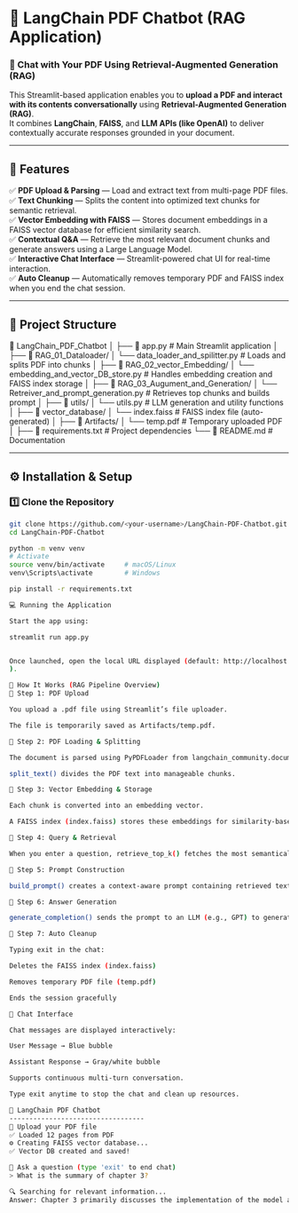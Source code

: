 # 💬 LangChain PDF Chatbot (RAG Application)

### 📘 Chat with Your PDF Using Retrieval-Augmented Generation (RAG)

This Streamlit-based application enables you to **upload a PDF and interact with its contents conversationally** using **Retrieval-Augmented Generation (RAG)**.  
It combines **LangChain**, **FAISS**, and **LLM APIs (like OpenAI)** to deliver contextually accurate responses grounded in your document.

---

## 🚀 Features

✅ **PDF Upload & Parsing** — Load and extract text from multi-page PDF files.  
✅ **Text Chunking** — Splits the content into optimized text chunks for semantic retrieval.  
✅ **Vector Embedding with FAISS** — Stores document embeddings in a FAISS vector database for efficient similarity search.  
✅ **Contextual Q&A** — Retrieve the most relevant document chunks and generate answers using a Large Language Model.  
✅ **Interactive Chat Interface** — Streamlit-powered chat UI for real-time interaction.  
✅ **Auto Cleanup** — Automatically removes temporary PDF and FAISS index when you end the chat session.  

---

## 🧩 Project Structure

📂 LangChain_PDF_Chatbot
│
├── 📄 app.py # Main Streamlit application
│
├── 📂 RAG_01_Dataloader/
│ └── data_loader_and_spilitter.py # Loads and splits PDF into chunks
│
├── 📂 RAG_02_vector_Embedding/
│ └── embedding_and_vector_DB_store.py # Handles embedding creation and FAISS index storage
│
├── 📂 RAG_03_Augument_and_Generation/
│ └── Retreiver_and_prompt_generation.py # Retrieves top chunks and builds prompt
│
├── 📂 utils/
│ └── utils.py # LLM generation and utility functions
│
├── 📂 vector_database/
│ └── index.faiss # FAISS index file (auto-generated)
│
├── 📂 Artifacts/
│ └── temp.pdf # Temporary uploaded PDF
│
├── 📄 requirements.txt # Project dependencies
└── 📄 README.md # Documentation



---

## ⚙️ Installation & Setup

### 1️⃣ Clone the Repository
```bash
git clone https://github.com/<your-username>/LangChain-PDF-Chatbot.git
cd LangChain-PDF-Chatbot

python -m venv venv
# Activate
source venv/bin/activate     # macOS/Linux
venv\Scripts\activate        # Windows

pip install -r requirements.txt

💻 Running the Application

Start the app using:

streamlit run app.py


Once launched, open the local URL displayed (default: http://localhost:8501
).

🧠 How It Works (RAG Pipeline Overview)
🔹 Step 1: PDF Upload

You upload a .pdf file using Streamlit’s file uploader.

The file is temporarily saved as Artifacts/temp.pdf.

🔹 Step 2: PDF Loading & Splitting

The document is parsed using PyPDFLoader from langchain_community.document_loaders.

split_text() divides the PDF text into manageable chunks.

🔹 Step 3: Vector Embedding & Storage

Each chunk is converted into an embedding vector.

A FAISS index (index.faiss) stores these embeddings for similarity-based retrieval.

🔹 Step 4: Query & Retrieval

When you enter a question, retrieve_top_k() fetches the most semantically relevant text chunks.

🔹 Step 5: Prompt Construction

build_prompt() creates a context-aware prompt containing retrieved text and your question.

🔹 Step 6: Answer Generation

generate_completion() sends the prompt to an LLM (e.g., GPT) to generate the final answer.

🔹 Step 7: Auto Cleanup

Typing exit in the chat:

Deletes the FAISS index (index.faiss)

Removes temporary PDF file (temp.pdf)

Ends the session gracefully

💬 Chat Interface

Chat messages are displayed interactively:

User Message → Blue bubble

Assistant Response → Gray/white bubble

Supports continuous multi-turn conversation.

Type exit anytime to stop the chat and clean up resources.

📘 LangChain PDF Chatbot
----------------------------------
📂 Upload your PDF file
✅ Loaded 12 pages from PDF
⚙️ Creating FAISS vector database...
✅ Vector DB created and saved!

💬 Ask a question (type 'exit' to end chat)
> What is the summary of chapter 3?

🔍 Searching for relevant information...
Answer: Chapter 3 primarily discusses the implementation of the model architecture...
